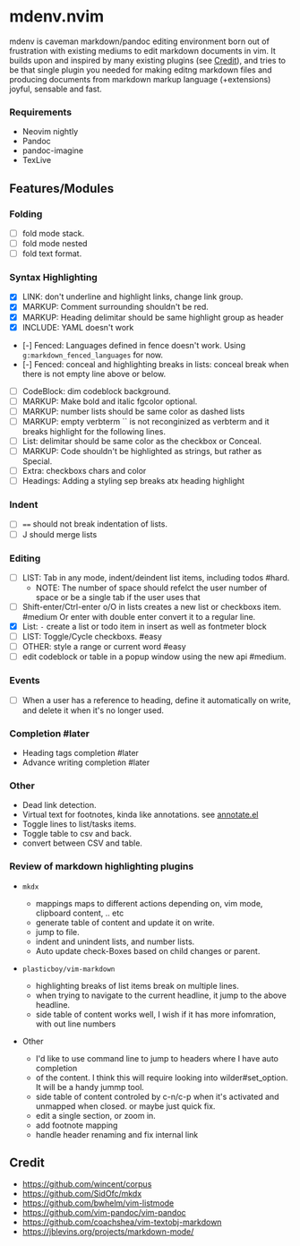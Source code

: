 mdenv.nvim
===

mdenv is caveman markdown/pandoc editing environment born out of frustration
with existing mediums to edit markdown documents in vim. It builds upon and
inspired by many existing plugins (see [Credit]), and tries to be that
single plugin you needed for making editng markdown files and producing
documents from markdown markup language (+extensions) joyful, sensable and fast.

### Requirements

* Neovim nightly
* Pandoc
* pandoc-imagine
* TexLive

Features/Modules
---

### Folding

- [ ] fold mode stack.
- [ ] fold mode nested
- [ ] fold text format.

### Syntax Highlighting
- [x] LINK:   don't underline and highlight links, change link group.
- [X] MARKUP: Comment surrounding shouldn't be red.
- [x] MARKUP: Heading delimitar should be same highlight group as header
- [x] INCLUDE: YAML doesn't work
- [-] Fenced: Languages defined in fence doesn't work. Using `g:markdown_fenced_languages` for now.
- [-] Fenced: conceal and highlighting breaks in lists: conceal break when there is not empty line above or below.
- [ ] CodeBlock: dim codeblock background.
- [ ] MARKUP: Make bold and italic fgcolor optional.
- [ ] MARKUP: number lists should be same color as dashed lists
- [ ] MARKUP: empty verbterm \`\` is not reconginized as verbterm and it breaks highlight for the following lines.
- [ ] List: delimitar should be same color as the checkbox or Conceal.
- [ ] MARKUP: Code shouldn't be highlighted as strings, but rather as Special.
- [ ] Extra: checkboxs chars and color
- [ ] Headings: Adding a styling sep breaks atx heading highlight

### Indent

* [ ] `==` should not break indentation of lists.
* [ ] J should merge lists

### Editing
- [ ] LIST: Tab in any mode, indent/deindent list items, including todos #hard.
  - NOTE: The number of space should refelct the user number of space or be
    a single tab if the user uses that
- [ ] Shift-enter/Ctrl-enter o/O in lists creates a new list or checkboxs item. #medium
  Or enter with double enter convert it to a regular line.
- [x] List: `-` create a list or todo item in insert as well as fontmeter
  block
- [ ] LIST: Toggle/Cycle checkboxs. #easy
- [ ] OTHER: style a range or current word #easy
- [ ] edit codeblock or table in a popup window using the new api #medium.

### Events
- [ ] When a user has a reference to heading, define it automatically on write,
      and delete it when it's no longer used.

### Completion #later
- Heading tags completion #later
- Advance writing completion #later

### Other
  - Dead link detection.
  - Virtual text for footnotes, kinda like annotations. see [annotate.el]
  - Toggle lines to list/tasks items.
  - Toggle table to csv and back.
  - convert between CSV and table.

### Review of markdown highlighting plugins

- `mkdx`
  - mappings maps to different actions depending on,
    vim mode, clipboard content, .. etc
  - generate table of content and update it on write.
  - jump to file.
  - indent and unindent lists, and number lists.
  - Auto update check-Boxes based on child changes or parent.

- `plasticboy/vim-markdown`
  - highlighting breaks of list items break on multiple lines.
  - when trying to navigate to the current headline, it jump to the above
    headline.
  - side table of content works well, I wish if it has more infomration,
    with out line numbers

- Other
  - I'd like to use command line to jump to headers where I have auto completion
  - of the content. I think this will require looking into wilder#set_option. It
    will be a handy jummp tool.
  - side table of content controled by c-n/c-p when it's activated and unmapped
    when closed. or maybe just quick fix.
  - edit a single section, or zoom in.
  - add footnote mapping
  - handle header renaming and fix internal link


Credit
---

- https://github.com/wincent/corpus
- https://github.com/SidOfc/mkdx
- https://github.com/bwhelm/vim-listmode
- https://github.com/vim-pandoc/vim-pandoc
- https://github.com/coachshea/vim-textobj-markdown
- https://jblevins.org/projects/markdown-mode/

<!-- help -->

<!--
  * http://vim.wikia.com/wiki/Creating_new_text_objects
  * https://github.com/shushcat/vim-minimd simple implementation of pandoc
  * https://github.com/conornewton/vim-pandoc-markdown-preview
  * https://github.com/rafcamlet/simple-wiki.nvim -- visual selection
  * https://github.com/CourrierGui/vim-markdown 00 syntax higlighting
  * https://github.com/PurpleGuitar/vim-pandoc-tasks
-->

<!-- references -->
[Credit]: #credit
[annotate.el]: https://github.com/bastibe/annotate.el
